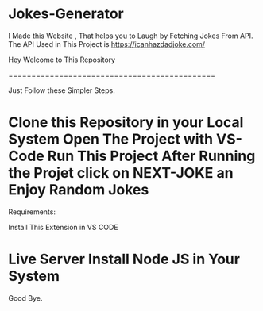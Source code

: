 # Jokes-Generator
I Made this Website , That helps you to Laugh by Fetching Jokes From API. The API Used in This Project is https://icanhazdadjoke.com/

Hey Welcome to This Repository

=============================================

Just Follow these Simpler Steps.

Clone this Repository in your Local System
Open The Project with VS-Code
Run This Project
After Running the Projet click on NEXT-JOKE an Enjoy Random Jokes  
=============================================

Requirements:

Install This Extension in VS CODE

Live Server
Install Node JS in Your System
=============================================

Good Bye.
